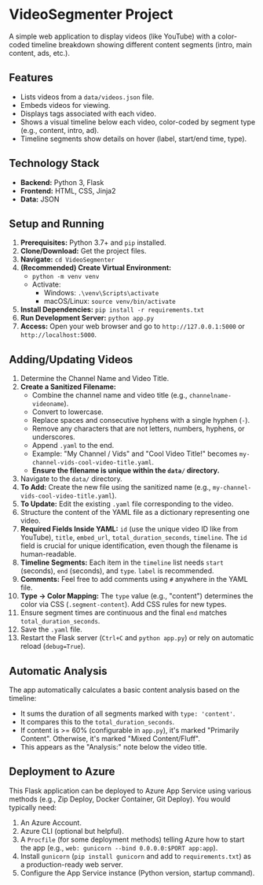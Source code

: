 # VideoSegmenter Project

A simple web application to display videos (like YouTube) with a color-coded timeline breakdown showing different content segments (intro, main content, ads, etc.).

## Features

* Lists videos from a `data/videos.json` file.
* Embeds videos for viewing.
* Displays tags associated with each video.
* Shows a visual timeline below each video, color-coded by segment type (e.g., content, intro, ad).
* Timeline segments show details on hover (label, start/end time, type).

## Technology Stack

* **Backend:** Python 3, Flask
* **Frontend:** HTML, CSS, Jinja2
* **Data:** JSON

## Setup and Running

1.  **Prerequisites:** Python 3.7+ and `pip` installed.
2.  **Clone/Download:** Get the project files.
3.  **Navigate:** `cd VideoSegmenter`
4.  **(Recommended) Create Virtual Environment:**
    * `python -m venv venv`
    * Activate:
        * Windows: `.\venv\Scripts\activate`
        * macOS/Linux: `source venv/bin/activate`
5.  **Install Dependencies:** `pip install -r requirements.txt`
6.  **Run Development Server:** `python app.py`
7.  **Access:** Open your web browser and go to `http://127.0.0.1:5000` or `http://localhost:5000`.

## Adding/Updating Videos

1.  Determine the Channel Name and Video Title.
2.  **Create a Sanitized Filename:**
    * Combine the channel name and video title (e.g., `channelname-videoname`).
    * Convert to lowercase.
    * Replace spaces and consecutive hyphens with a single hyphen (`-`).
    * Remove any characters that are not letters, numbers, hyphens, or underscores.
    * Append `.yaml` to the end.
    * Example: "My Channel / Vids" and "Cool Video Title!" becomes `my-channel-vids-cool-video-title.yaml`.
    * **Ensure the filename is unique within the `data/` directory.**
3.  Navigate to the `data/` directory.
4.  **To Add:** Create the new file using the sanitized name (e.g., `my-channel-vids-cool-video-title.yaml`).
5.  **To Update:** Edit the existing `.yaml` file corresponding to the video.
6.  Structure the content of the YAML file as a dictionary representing one video.
7.  **Required Fields Inside YAML:** `id` (use the unique video ID like from YouTube), `title`, `embed_url`, `total_duration_seconds`, `timeline`. The `id` field is crucial for unique identification, even though the filename is human-readable.
8.  **Timeline Segments:** Each item in the `timeline` list needs `start` (seconds), `end` (seconds), and `type`. `label` is recommended.
9.  **Comments:** Feel free to add comments using `#` anywhere in the YAML file.
10. **Type -> Color Mapping:** The `type` value (e.g., "content") determines the color via CSS (`.segment-content`). Add CSS rules for new types.
11. Ensure segment times are continuous and the final `end` matches `total_duration_seconds`.
12. Save the `.yaml` file.
13. Restart the Flask server (`Ctrl+C` and `python app.py`) or rely on automatic reload (`debug=True`).

## Automatic Analysis

The app automatically calculates a basic content analysis based on the timeline:
* It sums the duration of all segments marked with `type: 'content'`.
* It compares this to the `total_duration_seconds`.
* If content is >= 60% (configurable in `app.py`), it's marked "Primarily Content". Otherwise, it's marked "Mixed Content/Fluff".
* This appears as the "Analysis:" note below the video title.

## Deployment to Azure

This Flask application can be deployed to Azure App Service using various methods (e.g., Zip Deploy, Docker Container, Git Deploy). You would typically need:

1.  An Azure Account.
2.  Azure CLI (optional but helpful).
3.  A `Procfile` (for some deployment methods) telling Azure how to start the app (e.g., `web: gunicorn --bind 0.0.0.0:$PORT app:app`).
4.  Install `gunicorn` (`pip install gunicorn` and add to `requirements.txt`) as a production-ready web server.
5.  Configure the App Service instance (Python version, startup command).